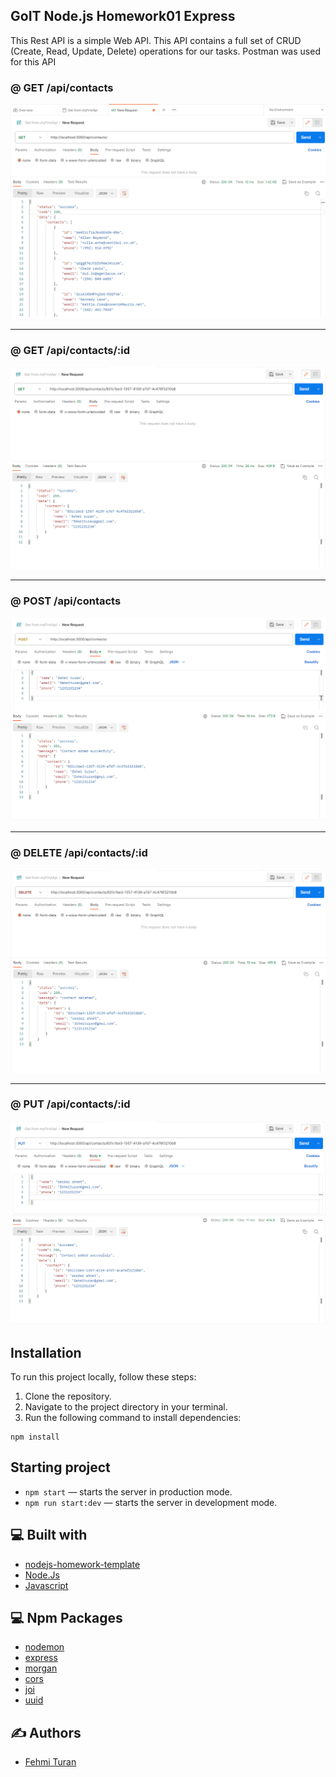 ## GoIT Node.js Homework01 Express

This Rest API is a simple Web API. This API contains a full set of CRUD (Create, Read, Update, Delete) operations for our tasks. Postman was used for this API

### @ GET /api/contacts
![GoIT-hw-02](https://github.com/fehmituran/Rest-Api-Application/blob/hw01-express/img/get.PNG)


------------------------------------------------------------------------------------------------
### @ GET /api/contacts/:id
![GoIT-hw-02](https://github.com/fehmituran/Rest-Api-Application/blob/hw01-express/img/getId.PNG)


------------------------------------------------------------------------------------------------
### @ POST /api/contacts
![GoIT-hw-02](https://github.com/fehmituran/Rest-Api-Application/blob/hw01-express/img/post.PNG)


------------------------------------------------------------------------------------------------
### @ DELETE /api/contacts/:id
![GoIT-hw-02](https://github.com/fehmituran/Rest-Api-Application/blob/hw01-express/img/delete.PNG)


------------------------------------------------------------------------------------------------
### @ PUT /api/contacts/:id
![GoIT-hw-02](https://github.com/fehmituran/Rest-Api-Application/blob/hw01-express/img/update.PNG)


## Installation

To run this project locally, follow these steps:

1. Clone the repository.
2. Navigate to the project directory in your terminal.
3. Run the following command to install dependencies:

```
npm install
```

## Starting project
- `npm start` &mdash; starts the server in production mode.
- `npm run start:dev` &mdash; starts the server in development mode.

## :computer: Built with

- [nodejs-homework-template](https://github.com/oliverplay/nodejs-homework-template)
- [Node.Js](https://nodejs.org/en)
- [Javascript](https://javascript.info/)


## :computer: Npm Packages

- [nodemon](https://nodemon.io/)
- [express](https://www.npmjs.com/package/express)
- [morgan](https://www.npmjs.com/package/morgan)
- [cors](https://www.npmjs.com/package/cors)
- [joi](https://joi.dev/)
- [uuid](https://www.npmjs.com/package/uuid)

## :writing_hand: Authors

- [Fehmi Turan](https://github.com/fehmituran)

